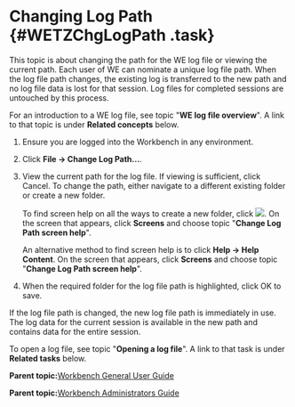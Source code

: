 # Changing Log Path {#WETZChgLogPath .task}

This topic is about changing the path for the WE log file or viewing the current path. Each user of WE can nominate a unique log file path. When the log file path changes, the existing log is transferred to the new path and no log file data is lost for that session. Log files for completed sessions are untouched by this process.

For an introduction to a WE log file, see topic "**WE log file overview**". A link to that topic is under **Related concepts** below.

1.  Ensure you are logged into the Workbench in any environment.

2.  Click **File -\> Change Log Path...**.

3.  View the current path for the log file. If viewing is sufficient, click Cancel. To change the path, either navigate to a different existing folder or create a new folder.

    To find screen help on all the ways to create a new folder, click ![](images/Icon_Help_02.GIF). On the screen that appears, click **Screens** and choose topic "**Change Log Path screen help**".

    An alternative method to find screen help is to click **Help -\> Help Content**. On the screen that appears, click **Screens** and choose topic "**Change Log Path screen help**".

4.  When the required folder for the log file path is highlighted, click OK to save.


If the log file path is changed, the new log file path is immediately in use. The log data for the current session is available in the new path and contains data for the entire session.

To open a log file, see topic "**Opening a log file**". A link to that task is under **Related tasks** below.

**Parent topic:**[Workbench General User Guide](../html/AAR580WEGenUser.md)

**Parent topic:**[Workbench Administrators Guide](../html/AAR582WEAdmin.md)


